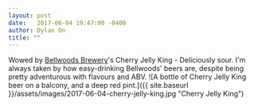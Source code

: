 ```yaml
---
layout: post
date:   2017-06-04 19:47:00 -0400
author: Dylan On
title: ""
---
```


Wowed by [Bellwoods Brewery](http://www.bellwoodsbrewery.com/)'s Cherry Jelly King - Deliciously sour. I'm always taken by how easy-drinking Bellwoods' beers are, despite being pretty adventurous with flavours and ABV.
![A bottle of Cherry Jelly King beer on a balcony, and a deep red pint.]({{ site.baseurl }}/assets/images/2017-06-04-cherry-jelly-king.jpg "Cherry Jelly King")